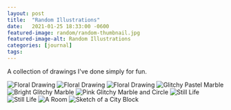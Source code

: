 ```yaml
---
layout: post
title:  "Random Illustrations"
date:   2021-01-25 18:33:00 -0600
featured-image: random/random-thumbnail.jpg
featured-image-alt: Random Illustrations
categories: [journal]
tags: 
---
```


A collection of drawings I've done simply for fun.


<img src="../../../../assets/images/random/floral-1.png" class="double" alt="Floral Drawing" />
<img src="../../../../assets/images/random/floral-2.png" class="double" alt="Floral Drawing" />
<img src="../../../../assets/images/random/floral-3.png" class="double" alt="Floral Drawing" />
<img src="../../../../assets/images/random/marble-1.png" class="double" alt="Glitchy Pastel Marble" />
<img src="../../../../assets/images/random/marble-2.png" class="double" alt="Bright Glitchy Marble" />
<img src="../../../../assets/images/random/marble-3.png" class="double" alt="Pink Glitchy Marble and Circle" />
<img src="../../../../assets/images/random/still-life-1.jpg" class="double" alt="Still Life" />
<img src="../../../../assets/images/random/still-life-2.png" class="double" alt="Still Life" />
<img src="../../../../assets/images/random/room-1.png" class="double" alt="A Room" />
<img src="../../../../assets/images/random/city-sketch.png" class="double" alt="Sketch of a City Block" />




